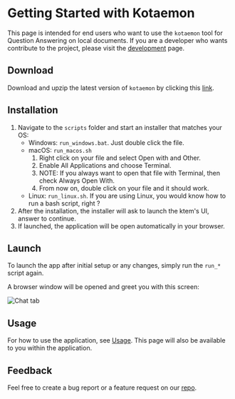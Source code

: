 # Getting Started with Kotaemon

This page is intended for end users who want to use the `kotaemon` tool for Question
Answering on local documents. If you are a developer who wants contribute to the
project, please visit the [development](development/index.md) page.

## Download

Download and upzip the latest version of `kotaemon` by clicking this
[link](https://github.com/Cinnamon/kotaemon/archive/refs/heads/main.zip).

## Installation

1. Navigate to the `scripts` folder and start an installer that matches your OS:
   - Windows: `run_windows.bat`. Just double click the file.
   - macOS: `run_macos.sh`
     1. Right click on your file and select Open with and Other.
     2. Enable All Applications and choose Terminal.
     3. NOTE: If you always want to open that file with Terminal, then check Always Open With.
     4. From now on, double click on your file and it should work.
   - Linux: `run_linux.sh`. If you are using Linux, you would know how to run a bash
     script, right ?
2. After the installation, the installer will ask to launch the ktem's UI, answer to continue.
3. If launched, the application will be open automatically in your browser.

## Launch

To launch the app after initial setup or any changes, simply run the `run_*` script again.

A browser window will be opened and greet you with this screen:

![Chat tab](https://raw.githubusercontent.com/Cinnamon/kotaemon/main/docs/images/chat-tab.png)

## Usage

For how to use the application, see [Usage](usage.md). This page will also be available to
you within the application.

## Feedback

Feel free to create a bug report or a feature request on our [repo](https://github.com/Cinnamon/kotaemon/issues).
